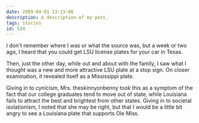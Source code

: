 ```yaml
---
date: 2009-04-01 13:13:08
description: A description of my post.
tags: stories
id: 524
---
```

I don't remember where I was or what the source was, but a week or two ago, I heard that you could get LSU license plates for your car in Texas.

Then, just the other day, while out and about with the family, I saw what I thought was a new and more attractive LSU plate at a stop sign.  On closer examination, it revealed itself as a Mississippi plate.

Giving in to cynicism, Mrs. theskinnyonbenny took this as a symptom of the fact that our college graduates tend to move out of state, while Louisiana fails to attract the best and brightest from other states.  Giving in to societal isolationism, I noted that she may be right, but that I would be a little bit angry to see a Louisiana plate that supports Ole Miss.